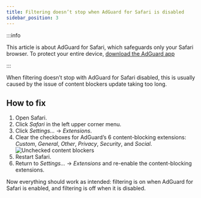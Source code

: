 ```yaml
---
title: Filtering doesn’t stop when AdGuard for Safari is disabled
sidebar_position: 3
---
```


:::info

This article is about AdGuard for Safari, which safeguards only your Safari browser. To protect your entire device, [download the AdGuard app](https://agrd.io/download-kb-adblock)

:::

When filtering doesn’t stop with AdGuard for Safari disabled, this is usually caused by the issue of content blockers update taking too long.

## How to fix

 1. Open Safari.
 2. Click *Safari* in the left upper corner menu.
 3. Click *Settings…* → *Extensions*.
 4. Clear the checkboxes for AdGuard’s 6 content-blocking extensions: *Custom*, *General*, *Other*, *Privacy*, *Security*, and *Social*.
    ![Unchecked content blockers](https://cdn.adtidy.org/content/Kb/ad_blocker/safari/adg-safari-unchecked-cbs.png)
 5. Restart Safari.
 6. Return to *Settings...* → *Extensions* and re-enable the content-blocking extensions.

Now everything should work as intended: filtering is on when AdGuard for Safari is enabled, and filtering is off when it is disabled.
